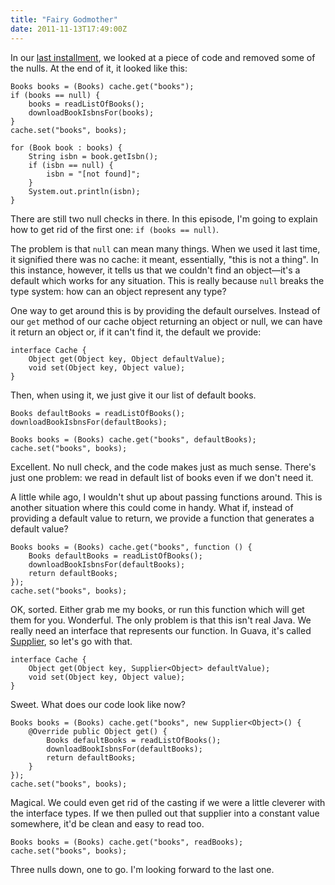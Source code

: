 ```yaml
---
title: "Fairy Godmother"
date: 2011-11-13T17:49:00Z
---
```


In our [last
installment](http://monospacedmonologues.com/post/12627672433/pinocchio),
we looked at a piece of code and removed some of the nulls. At the end
of it, it looked like this:

    Books books = (Books) cache.get("books");
    if (books == null) {
        books = readListOfBooks();
        downloadBookIsbnsFor(books);
    }
    cache.set("books", books);

    for (Book book : books) {
        String isbn = book.getIsbn();
        if (isbn == null) {
            isbn = "[not found]";
        }
        System.out.println(isbn);
    }

There are still two null checks in there. In this episode, I'm going to
explain how to get rid of the first one: `if (books == null)`.

The problem is that `null` can mean many things. When we used it last
time, it signified there was no cache: it meant, essentially, "this is
not a thing". In this instance, however, it tells us that we couldn't
find an object—it's a default which works for any situation. This is
really because `null` breaks the type system: how can an object
represent any type?

One way to get around this is by providing the default ourselves.
Instead of our `get` method of our cache object returning an object or
null, we can have it return an object or, if it can't find it, the
default we provide:

    interface Cache {
        Object get(Object key, Object defaultValue);
        void set(Object key, Object value);
    }

Then, when using it, we just give it our list of default books.

    Books defaultBooks = readListOfBooks();
    downloadBookIsbnsFor(defaultBooks);

    Books books = (Books) cache.get("books", defaultBooks);
    cache.set("books", books);

Excellent. No null check, and the code makes just as much sense. There's
just one problem: we read in default list of books even if we don't need
it.

A little while ago, I wouldn't shut up about passing functions around.
This is another situation where this could come in handy. What if,
instead of providing a default value to return, we provide a function
that generates a default value?

    Books books = (Books) cache.get("books", function () {
        Books defaultBooks = readListOfBooks();
        downloadBookIsbnsFor(defaultBooks);
        return defaultBooks;
    });
    cache.set("books", books);

OK, sorted. Either grab me my books, or run this function which will get
them for you. Wonderful. The only problem is that this isn't real Java.
We really need an interface that represents our function. In Guava, it's
called
[Supplier](http://docs.guava-libraries.googlecode.com/git-history/v10.0.1/javadoc/com/google/common/base/Supplier.html),
so let's go with that.

    interface Cache {
        Object get(Object key, Supplier<Object> defaultValue);
        void set(Object key, Object value);
    }

Sweet. What does our code look like now?

    Books books = (Books) cache.get("books", new Supplier<Object>() {
        @Override public Object get() {
            Books defaultBooks = readListOfBooks();
            downloadBookIsbnsFor(defaultBooks);
            return defaultBooks;
        }
    });
    cache.set("books", books);

Magical. We could even get rid of the casting if we were a little
cleverer with the interface types. If we then pulled out that supplier
into a constant value somewhere, it'd be clean and easy to read too.

    Books books = (Books) cache.get("books", readBooks);
    cache.set("books", books);

Three nulls down, one to go. I'm looking forward to the last one.
